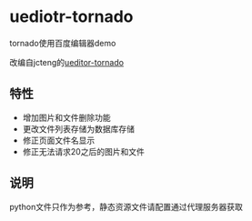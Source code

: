 # uediotr-tornado
tornado使用百度编辑器demo

改编自jcteng的[ueditor-tornado](https://github.com/jcteng/ueditor4tornado)

## 特性
- 增加图片和文件删除功能
- 更改文件列表存储为数据库存储
- 修正页面文件名显示
- 修正无法请求20之后的图片和文件

## 说明
python文件只作为参考，静态资源文件请配置通过代理服务器获取
